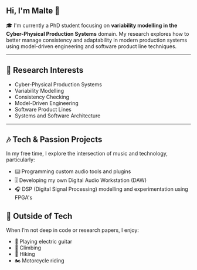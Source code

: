 ## Hi, I'm Malte 👋

🎓 I'm currently a PhD student focusing on **variability modelling in the Cyber-Physical Production Systems** domain. 
My research explores how to better manage consistency and adaptability in modern production systems using model-driven engineering and software product line techniques.

---

## 🔬 Research Interests
- Cyber-Physical Production Systems
- Variability Modelling
- Consistency Checking
- Model-Driven Engineering
- Software Product Lines
- Systems and Software Architecture

---

## 🎶 Tech & Passion Projects
In my free time, I explore the intersection of music and technology, particularly:
- ⌨️ Programming custom audio tools and plugins
- 🎚️ Developing my own Digital Audio Workstation (DAW)
- 🎧 DSP (Digital Signal Processing) modelling and experimentation using FPGA's
<!--
<img src="https://github.com/gravemalte/gravemalte/blob/main/lang-charts.svg" width="400"/>
-->

## 🎸 Outside of Tech
When I’m not deep in code or research papers, I enjoy:
- 🎸 Playing electric guitar
- 🧗 Climbing
- 🥾 Hiking 
- 🏍️ Motorcycle riding

